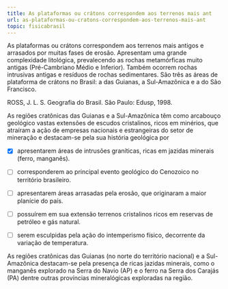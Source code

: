 ```yaml
---
title: As plataformas ou crátons correspondem aos terrenos mais ant
url: as-plataformas-ou-cratons-correspondem-aos-terrenos-mais-ant
topic: fisicabrasil
---
```



As plataformas ou crátons correspondem aos terrenos mais antigos e arrasados por muitas fases de erosão. Apresentam uma grande complexidade litológica, prevalecendo as rochas metamórficas muito antigas (Pré-Cambriano Médio e Inferior). Também ocorrem rochas intrusivas antigas e resíduos de rochas sedimentares. São três as áreas de plataforma de crátons no Brasil: a das Guianas, a Sul-Amazônica e a do São Francisco.

ROSS, J. L. S. Geografia do Brasil. São Paulo: Edusp, 1998.

As regiões cratônicas das Guianas e a Sul-Amazônica têm como arcabouço geológico vastas extensões de escudos cristalinos, ricos em minérios, que atraíram a ação de empresas nacionais e estrangeiras do setor de mineração e destacam-se pela sua história geológica por



- [x] apresentarem áreas de intrusões graníticas, ricas em jazidas minerais (ferro, manganês).
- [ ] corresponderem ao principal evento geológico do Cenozoico no território brasileiro.
- [ ] apresentarem áreas arrasadas pela erosão, que originaram a maior planície do país.
- [ ] possuírem em sua extensão terrenos cristalinos ricos em reservas de petróleo e gás natural.
- [ ] serem esculpidas pela ação do intemperismo físico, decorrente da variação de temperatura.


As regiões cratônicas das Guianas (no norte do território nacional) e a Sul-Amazônica destacam-se pela presença de ricas jazidas minerais, como o manganês explorado na Serra do Navio (AP) e o ferro na Serra dos Carajás (PA) dentre outras províncias mineralógicas exploradas na região.
